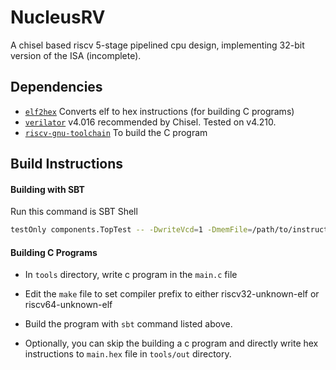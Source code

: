 # NucleusRV
A chisel based riscv 5-stage pipelined cpu design, implementing 32-bit version of the ISA (incomplete).


## Dependencies

* [`elf2hex`](https://github.com/sifive/elf2hex) Converts elf to hex instructions (for building C programs)
* [`verilator`](https://verilator.org/guide/latest/install.html) v4.016 recommended by Chisel. Tested on v4.210.
* [`riscv-gnu-toolchain`](https://github.com/riscv/riscv-gnu-toolchain) To build the C program


## Build Instructions

#### Building with SBT
Run this command is SBT Shell
```bash
testOnly components.TopTest -- -DwriteVcd=1 -DmemFile=/path/to/instructions/hex
```

#### Building C Programs
* In `tools` directory, write c program in the `main.c` file
* Edit the `make` file to set compiler prefix to either riscv32-unknown-elf or riscv64-unknown-elf
* Build the program with `sbt` command listed above.

* Optionally, you can skip the building a c program and directly write hex instructions to `main.hex` file in `tools/out` directory.
